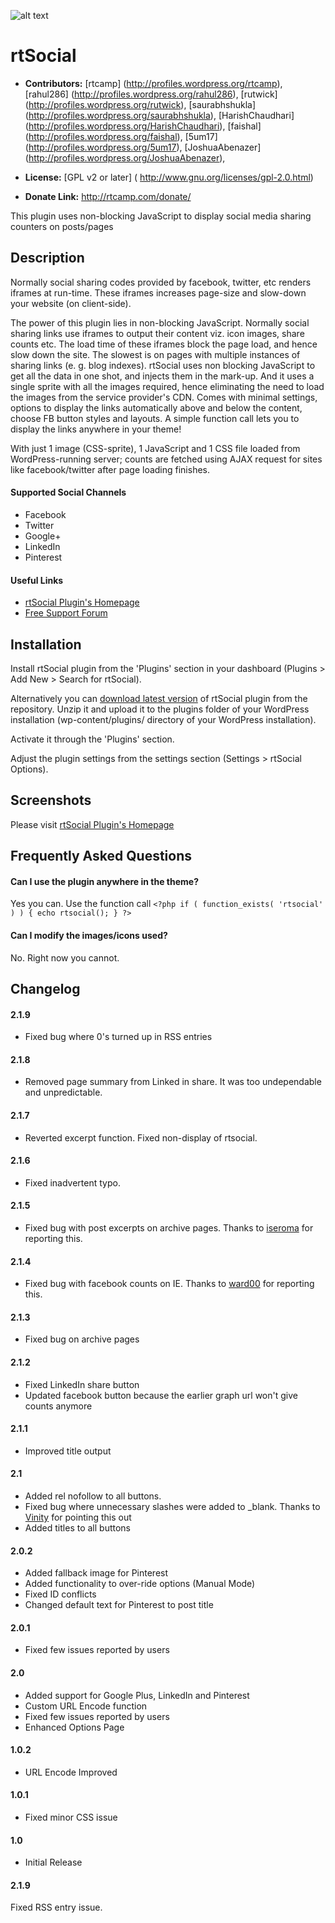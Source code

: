 ![alt text](https://plugins.svn.wordpress.org/rtsocial//assets/banner-772x250.jpg)

# rtSocial #

* **Contributors:** [rtcamp] (http://profiles.wordpress.org/rtcamp), [rahul286] (http://profiles.wordpress.org/rahul286), [rutwick] (http://profiles.wordpress.org/rutwick), [saurabhshukla] (http://profiles.wordpress.org/saurabhshukla), [HarishChaudhari] (http://profiles.wordpress.org/HarishChaudhari), [faishal] (http://profiles.wordpress.org/faishal), [5um17] (http://profiles.wordpress.org/5um17), [JoshuaAbenazer] (http://profiles.wordpress.org/JoshuaAbenazer),

* **License:** [GPL v2 or later] ( http://www.gnu.org/licenses/gpl-2.0.html)

* **Donate Link:** http://rtcamp.com/donate/


This plugin uses non-blocking JavaScript to display social media sharing counters on posts/pages

## Description ##
Normally social sharing codes provided by facebook, twitter, etc renders iframes at run-time. These iframes increases page-size and slow-down your website (on client-side).

The power of this plugin lies in non-blocking JavaScript. Normally social sharing links use iframes to output their content viz. icon images, share counts etc. The load time of these iframes block the page load, and hence slow down the site. The slowest is on pages with multiple instances of sharing links (e. g. blog indexes). rtSocial uses non blocking JavaScript to get all the data in one shot, and injects them in the mark-up. And it uses a single sprite with all the images required, hence eliminating the need to load the images from the service provider's CDN. Comes with minimal settings, options to display the links automatically above and below the content, choose FB button styles and layouts. A simple function call lets you to display the links anywhere in your theme!

With just 1 image (CSS-sprite), 1 JavaScript and 1 CSS file loaded from WordPress-running server; counts are fetched using AJAX request for sites like facebook/twitter after page loading finishes.

#### Supported Social Channels ####
* Facebook
* Twitter
* Google+
* LinkedIn
* Pinterest

#### Useful Links ####
* [rtSocial Plugin's Homepage](http://rtcamp.com/rtsocial/)
* [Free Support Forum](http://rtcamp.com/support/forum/rtsocial/)

## Installation ##
Install rtSocial plugin from the 'Plugins' section in your dashboard (Plugins > Add New > Search for rtSocial).

Alternatively you can [download latest version](http://downloads.wordpress.org/plugin/rtsocial.2.0.1.zip) of rtSocial plugin from the repository. Unzip it and upload it to the plugins folder of your WordPress installation (wp-content/plugins/ directory of your WordPress installation).

Activate it through the 'Plugins' section.

Adjust the plugin settings from the settings section (Settings > rtSocial Options).

## Screenshots ##
Please visit [rtSocial Plugin's Homepage](http://rtcamp.com/rtsocial/)

## Frequently Asked Questions ##

#### Can I use the plugin anywhere in the theme? ####

Yes you can. Use the function call
`<?php
if ( function_exists( 'rtsocial' ) ) {
       echo rtsocial();
}
?>`


#### Can I modify the images/icons used? ####

No. Right now you cannot.


## Changelog ##

#### 2.1.9 ####
* Fixed bug where 0's turned up in RSS entries

#### 2.1.8 ####
* Removed page summary from Linked in share. It was too undependable and unpredictable.

#### 2.1.7 ####
* Reverted excerpt function. Fixed non-display of rtsocial.

#### 2.1.6 ####
* Fixed inadvertent typo.

#### 2.1.5 ####
* Fixed bug with post excerpts on archive pages. Thanks to [iseroma](http://profiles.wordpress.org/iseroma/) for reporting this.

#### 2.1.4 ####
* Fixed bug with facebook counts on IE. Thanks to [ward00](http://profiles.wordpress.org/ward00/) for reporting this.

#### 2.1.3 ####
* Fixed bug on archive pages

#### 2.1.2 ####
* Fixed LinkedIn share button
* Updated facebook button because the earlier graph url won't give counts anymore

#### 2.1.1 ####
* Improved title output

#### 2.1 ####
* Added rel nofollow to all buttons.
* Fixed bug where unnecessary slashes were added to _blank. Thanks to [Vinity](http://rtcamp.com/support/topic/minor-html-code-flaw-suggestions/) for pointing this out
* Added titles to all buttons

#### 2.0.2 ####
* Added fallback image for Pinterest
* Added functionality to over-ride options (Manual Mode)
* Fixed ID conflicts
* Changed default text for Pinterest to post title

#### 2.0.1 ####
* Fixed few issues reported by users

#### 2.0 ####
* Added support for Google Plus, LinkedIn and Pinterest
* Custom URL Encode function
* Fixed few issues reported by users
* Enhanced Options Page

#### 1.0.2 ####
* URL Encode Improved

#### 1.0.1 ####
* Fixed minor CSS issue

#### 1.0 ####
* Initial Release

#### 2.1.9 ####
Fixed RSS entry issue.
